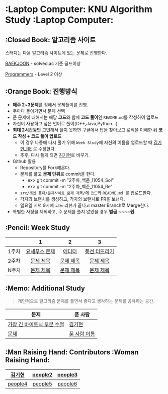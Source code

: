 # :Laptop Computer: KNU Algorithm Study :Laptop Computer:

## :Closed Book: 알고리즘 사이트

스터디는 다음 알고리즘 사이트에 있는 문제로 진행한다.

[BAEKJOON](https://www.acmicpc.net/) - solved.ac 기준 골드이상

[Programmers](https://programmers.co.kr/learn/challenges?tab=all_challenges) - Level 2 이상

## :Orange Book: 진행방식

- **매주 2~3문제**를 정해서 문제풀이를 진행.
- 주마다 돌아가면서 문제 선택
- 푼 문제에 대해서는 해당 **코드**와 함께 **코드 풀이**인 `README.md`를 작성하여 업로드
- 자신이 사용하고 싶은 언어로 풀이(C++,Java,Python...)
- **최대 2시간동안** 고민해서 풀지 못하면 구글에서 답을 찾아보고 로직을 이해한 뒤 **코드 작성 + 코드 풀이 업로드**
  - 이 경우 나중에 다시 풀기 위해 `Week Study`에 자신의 이름을 업로드할 때 [김기현_RE](문제링크) 로 수정한다.
  - 추후, 다시 풀게 되면 [김기현](문제링크)로 바꾸기.
- Github 활용
  - Repository를 Fork해온다.
  - 문제를 풀고 **문제 단위**로 commit을 한다.
    - ex> git commit -m "2주차_백준_11054_Sol"
    - ex> git commit -m "2주차_백준_11054_Re"
  - `src/개인 폴더/문제사이트_문제 제목/`에 `코드`와 `README.md `를 업로드한다.
  - 각자의 브랜치를 생성하고, 각자의 브랜치로 PR을 보낸다.
  - 일요일 저녁 9시에 코드 리뷰가 끝나고 master Branch로 Merge한다.
- 특별한 사정을 제외하고, 주 문제를 풀지 않았을 경우 **벌금 ~~~~원**.

## :Pencil: Week Study

|        |                              1                               |                              2                               |                            3                            |                              
| ------ | :----------------------------------------------------------: | :----------------------------------------------------------: | :-----------------------------------------------------: | 
| 1주차 |    [요세푸스 문제](https://www.acmicpc.net/problem/1158)     |        [에디터](https://www.acmicpc.net/problem/1406)        |  [풍선 터뜨리기](https://www.acmicpc.net/problem/2346)  |    
| 2주차 | [문제 제목](문제링크) | [문제 제목](문제링크) | [문제 제목](문제링크) |
| N주차 | [문제 제목](문제링크) | [문제 제목](문제링크) | [문제 제목](문제링크) |

## :Memo: Additional Study

> 개인적으로 알고리즘 문제를 풀면서 좋다고 생각하는 문제를 공유하는 공간.

| 문제     | 푼 사람 |                                                  
| -------- | ----------------------------------------------------- | 
| [가장 긴 바이토닉 부분 수열](https://www.acmicpc.net/problem/11054) | [김기현](https://www.acmicpc.net/problem/9012)      
| [문제](문제링크) | [푼 사람 이름](문제링크) |

## :Man Raising Hand: Contributors :Woman Raising Hand:

| [김기현](https://github.com/girin7716) | [people2](https://github.com/girin7716) | [people3](https://github.com/girin7716) |
|:-------------------------------------:|:-----------------------------------------:|:-------------------------------------:|
| [people4](https://github.com/girin7716)| [people5](https://github.com/girin7716)     | [people6](https://github.com/girin7716) |